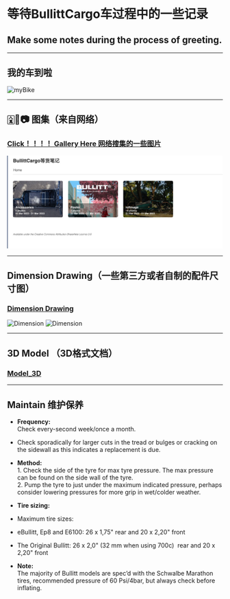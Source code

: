 # 等待BullittCargo车过程中的一些记录
## Make some notes during the process of greeting. 

---
## 我的车到啦
![myBike](https://github.com/JoeFirmament/Bullitt_Cargo_Bike_DaQ/blob/master/gallery/refImage/QBullitt.jpeg)

----
## 🀎🐼📷 图集（来自网络）
### [Click！！！！ Gallery Here 网络搜集的一些图片](https://joefirmament.github.io/Bullitt_Cargo_Bike_DaQ/)
![ref](https://github.com/JoeFirmament/Bullitt_Cargo_Bike_DaQ/blob/master/gallery/refImage/ref.jpeg)


----

## Dimension Drawing（一些第三方或者自制的配件尺寸图）

### [Dimension Drawing](https://github.com/JoeFirmament/Bullitt_Cargo_Bike_DaQ/blob/master/Dimensions)
![Dimension](https://github.com/JoeFirmament/Bullitt_Cargo_Bike_DaQ/blob/master/Dimensions/panelMolle.jpeg)
![Dimension](https://github.com/JoeFirmament/Bullitt_Cargo_Bike_DaQ/blob/master/Dimensions/panelMolle2.jpeg)

---
## 3D Model （3D格式文档）

### [Model_3D](https://github.com/JoeFirmament/Bullitt_Cargo_Bike_DaQ/tree/master/Model_3D)

---
## Maintain 维护保养

- **Frequency:**  
  Check every-second week/once a month.  
- Check sporadically for larger cuts in the tread or bulges or cracking on the sidewall as this indicates a replacement is due.  
- **Method:**  
  ‍1. Check the side of the tyre for max tyre pressure. The max pressure can be found on the side wall of the tyre.  
	2. Pump the tyre to just under the maximum indicated pressure, perhaps consider lowering pressures for more grip in wet/colder weather.

- **Tire sizing:**  
- Maximum tire sizes:  
- eBullitt, Ep8 and E6100: 26 x 1,75" rear and 20 x 2,20" front  
- The Original Bullitt: 26 x 2,0" (32 mm when using 700c)  rear and 20 x 2,20" front  
- **Note:**  
  The majority of Bullitt models are spec’d with the Schwalbe Marathon tires, recommended pressure of 60 Psi/4bar, but always check before inflating.
